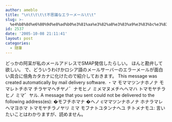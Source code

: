 ```yaml
---
author: ameblo
title: "\n\t\t\t\t不思議なエラーメール\t\t"
slug: >-
  %e4%b8%8d%e6%80%9d%e8%ad%b0%e3%81%aa%e3%82%a8%e3%83%a9%e3%83%bc%e3%83%a1%e3%83%bc%e3%83%ab
id: 2537
date: '2005-10-08 21:11:41'
layout: post
categories:
  - 随筆
---
```


どっかの阿呆が私のメールアドレスでSMAP発信したらしい。 ほんと勘弁して欲しい。 で、どういうわけかロシア語のメールサーバーのエラーメールが面白い具合に倍角カタカナに化けたので紹介しておきます。 This message was created automatically by mail delivery software. ・マ モママツンナホノナ モマレトチホマ チラヤマヘチヤノ゛ナモヒノ ミメマヌメチヘヘマハ トマモヤチラヒノ ミマ゛ヤル. A message that you sent could not be delivered to the following address(es): �モフチホマナ �ヘノ cママツンナホノナ ホナラマレヘマヨホマ トマモヤチラノヤリ ミマ モフナトユタンナヘユ チトメナモユ: 言いたいことはわかりますが、読めません。